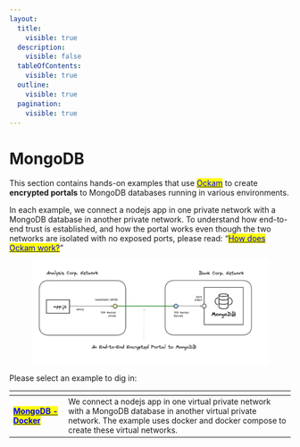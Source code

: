 ```yaml
---
layout:
  title:
    visible: true
  description:
    visible: false
  tableOfContents:
    visible: true
  outline:
    visible: true
  pagination:
    visible: true
---
```


# MongoDB

This section contains hands-on examples that use [<mark style="color:blue;">Ockam</mark>](../../../) to create **encrypted portals** to MongoDB databases running in various environments.

In each example, we connect a nodejs app in one private network with a MongoDB database in another private network.  To understand how end-to-end trust is established, and how the portal works even though the two networks are isolated with no exposed ports, please read: “[<mark style="color:blue;">How does Ockam work?</mark>](../../../how-does-ockam-work.md)”

<figure><img src="../../../.gitbook/assets/mongodb-portal.png" alt=""><figcaption></figcaption></figure>

Please select an example to dig in:

<table data-card-size="large" data-view="cards"><thead><tr><th></th><th></th></tr></thead><tbody><tr><td><a href="docker.md"><mark style="color:blue;"><strong>MongoDB - Docker</strong></mark></a></td><td>We connect a nodejs app in one virtual private network with a MongoDB database in another virtual private network. The example uses docker and docker compose to create these virtual networks.</td></tr></tbody></table>
